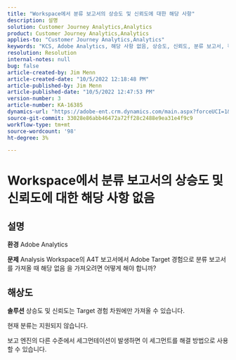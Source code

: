 ```yaml
---
title: "Workspace에서 분류 보고서의 상승도 및 신뢰도에 대한 해당 사항"
description: 설명
solution: Customer Journey Analytics,Analytics
product: Customer Journey Analytics,Analytics
applies-to: "Customer Journey Analytics,Analytics"
keywords: "KCS, Adobe Analytics, 해당 사항 없음, 상승도, 신뢰도, 분류 보고서, 작업 공간, FAQ"
resolution: Resolution
internal-notes: null
bug: false
article-created-by: Jim Menn
article-created-date: "10/5/2022 12:18:48 PM"
article-published-by: Jim Menn
article-published-date: "10/5/2022 12:47:53 PM"
version-number: 3
article-number: KA-16385
dynamics-url: "https://adobe-ent.crm.dynamics.com/main.aspx?forceUCI=1&pagetype=entityrecord&etn=knowledgearticle&id=49ac8ed8-a744-ed11-bba1-000d3a3064b8"
source-git-commit: 33028e86abb46472a72ff28c2488e9ea31e4f9c9
workflow-type: tm+mt
source-wordcount: '98'
ht-degree: 3%

---
```


# Workspace에서 분류 보고서의 상승도 및 신뢰도에 대한 해당 사항 없음

## 설명


<b>환경</b>
Adobe Analytics

<b>문제</b>
Analysis Workspace의 A4T 보고서에서 Adobe Target 경험으로 분류 보고서를 가져올 때 해당 없음 을 가져오려면 어떻게 해야 합니까?


## 해상도


<b>솔루션</b>
상승도 및 신뢰도는 Target 경험 차원에만 가져올 수 있습니다.

현재 분류는 지원되지 않습니다.

보고 엔진의 다른 수준에서 세그먼테이션이 발생하면 이 세그먼트를 해결 방법으로 사용할 수 있습니다.


